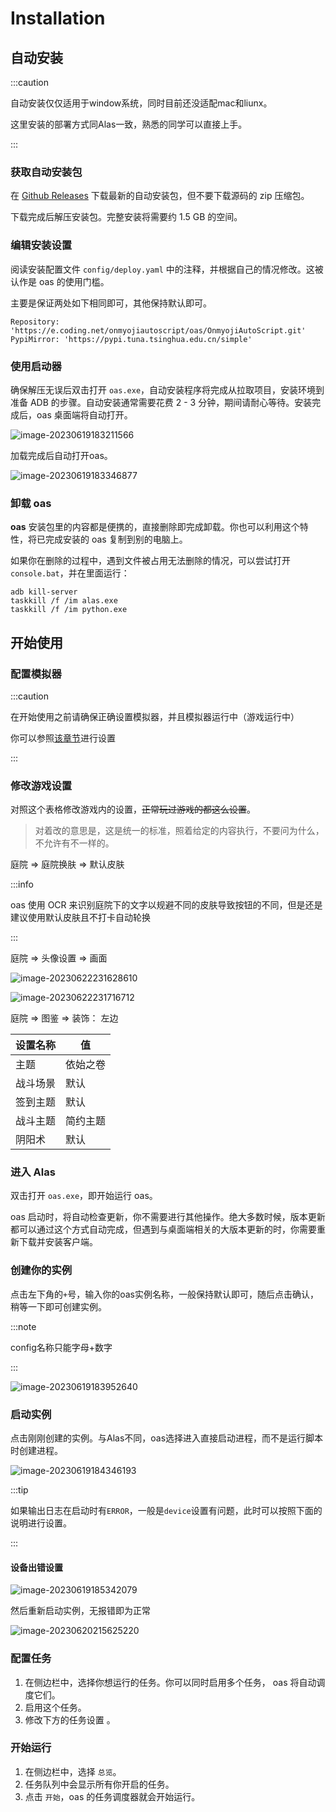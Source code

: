 # Installation

## 自动安装
:::caution

自动安装仅仅适用于window系统，同时目前还没适配mac和liunx。

这里安装的部署方式同Alas一致，熟悉的同学可以直接上手。

:::

### 获取自动安装包

在 [Github Releases](https://github.com/runhey/OnmyojiAutoScript/releases) 下载最新的自动安装包，但不要下载源码的 zip 压缩包。

下载完成后解压安装包。完整安装将需要约 1.5 GB 的空间。



### 编辑安装设置

阅读安装配置文件 `config/deploy.yaml` 中的注释，并根据自己的情况修改。这被认作是 oas 的使用门槛。

主要是保证两处如下相同即可，其他保持默认即可。

```
Repository: 'https://e.coding.net/onmyojiautoscript/oas/OnmyojiAutoScript.git'
PypiMirror: 'https://pypi.tuna.tsinghua.edu.cn/simple'
```



### 使用启动器

确保解压无误后双击打开 `oas.exe`，自动安装程序将完成从拉取项目，安装环境到准备 ADB 的步骤。自动安装通常需要花费 2 - 3 分钟，期间请耐心等待。安装完成后，oas 桌面端将自动打开。

![image-20230619183211566](https://runhey-img-stg1.oss-cn-chengdu.aliyuncs.com/img2/202306191832110.png)

加载完成后自动打开oas。

![image-20230619183346877](https://runhey-img-stg1.oss-cn-chengdu.aliyuncs.com/img2/202306191833988.png)

### 卸载 oas

**oas** 安装包里的内容都是便携的，直接删除即完成卸载。你也可以利用这个特性，将已完成安装的 oas 复制到别的电脑上。

如果你在删除的过程中，遇到文件被占用无法删除的情况，可以尝试打开 `console.bat`，并在里面运行：

```
adb kill-server
taskkill /f /im alas.exe
taskkill /f /im python.exe
```



## 开始使用

### 配置模拟器

:::caution

在开始使用之前请确保正确设置模拟器，并且模拟器运行中（游戏运行中）

你可以参照[该章节](emulator-support.md)进行设置

:::

### 修改游戏设置

对照这个表格修改游戏内的设置，~~正常玩过游戏的都这么设置~~。

> 对着改的意思是，这是统一的标准，照着给定的内容执行，不要问为什么，不允许有不一样的。

庭院 => 庭院换肤 => 默认皮肤 

:::info

oas 使用 OCR 来识别庭院下的文字以规避不同的皮肤导致按钮的不同，但是还是建议使用默认皮肤且不打卡自动轮换

:::

庭院 => 头像设置 => 画面

![image-20230622231628610](https://runhey-img-stg1.oss-cn-chengdu.aliyuncs.com/img2/202306222316047.png)

![image-20230622231716712](https://runhey-img-stg1.oss-cn-chengdu.aliyuncs.com/img2/202306222317916.png)

庭院 => 图鉴 => 装饰： 左边

| 设置名称 | 值       |
| -------- | -------- |
| 主题     | 依始之卷 |
| 战斗场景 | 默认     |
| 签到主题 | 默认     |
| 战斗主题 | 简约主题 |
| 阴阳术   | 默认     |


### 进入 Alas

双击打开 `oas.exe`，即开始运行 oas。

oas 启动时，将自动检查更新，你不需要进行其他操作。绝大多数时候，版本更新都可以通过这个方式自动完成，但遇到与桌面端相关的大版本更新的时，你需要重新下载并安装客户端。

### 创建你的实例

点击左下角的`+`号，输入你的oas实例名称，一般保持默认即可，随后点击确认，稍等一下即可创建实例。



:::note

config名称只能字母+数字

:::



![image-20230619183952640](https://runhey-img-stg1.oss-cn-chengdu.aliyuncs.com/img2/202306191839668.png)

### 启动实例

点击刚刚创建的实例。与Alas不同，oas选择进入直接启动进程，而不是运行脚本时创建进程。

![image-20230619184346193](https://runhey-img-stg1.oss-cn-chengdu.aliyuncs.com/img2/202306191843195.png)

:::tip

如果输出日志在启动时有`ERROR`，一般是`device`设置有问题，此时可以按照下面的说明进行设置。

:::

#### 设备出错设置

![image-20230619185342079](https://runhey-img-stg1.oss-cn-chengdu.aliyuncs.com/img2/202306191853864.png)

然后重新启动实例，无报错即为正常

![image-20230620215625220](https://runhey-img-stg1.oss-cn-chengdu.aliyuncs.com/img2/202306202156374.png)

### 配置任务

1. 在侧边栏中，选择你想运行的任务。你可以同时启用多个任务，	oas 将自动调度它们。
2. 启用这个任务。
3. 修改下方的任务设置 。

### 开始运行

1. 在侧边栏中，选择 `总览`。
2. 任务队列中会显示所有你开启的任务。
3. 点击 `开始`，oas 的任务调度器就会开始运行。
